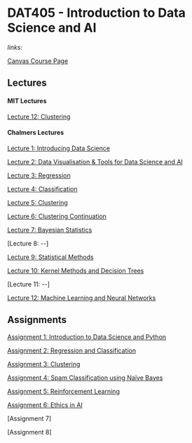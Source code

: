 # DAT405 - Introduction to Data Science and AI

_links:_

[Canvas Course Page](https://chalmers.instructure.com/courses/10918)

## Lectures

#### MIT Lectures

[Lecture 12: Clustering](/lectures/mit-12-clustering.md)

#### Chalmers Lectures

[Lecture 1: Introducing Data Science](/lectures/lecture-1.md)

[Lecture 2: Data Visualisation & Tools for Data Science and AI](/lectures/lecture-2.md)

[Lecture 3: Regression](/lectures/lecture-3.md)

[Lecture 4: Classification](/lectures/lecture-4.md)

[Lecture 5: Clustering](/lectures/lecture-5.md)

[Lecture 6: Clustering Continuation](/lectures/lecture-6.md)

[Lecture 7: Bayesian Statistics](/lectures/lecture-7.md)

[Lecture 8: --]

[Lecture 9: Statistical Methods](/lectures/lecture-9.md)

[Lecture 10: Kernel Methods and Decision Trees](/lectures/lecture-10.md)

[Lecture 11: --]

[Lecture 12: Machine Learning and Neural Networks](/lectures/lecture-12.md)

## Assignments

[Assignment 1: Introduction to Data Science and Python](/assignments/assignment-1/notebook.ipynb)

[Assignment 2: Regression and Classification](/assignments/assignment-2/)

[Assignment 3: Clustering](/assignments/assignment-3/)

[Assignment 4: Spam Classification using Naïve Bayes](/assignments/assignment-4/)

[Assignment 5: Reinforcement Learning](/assignments/assignment-5)

[Assignment 6: Ethics in AI](/assignments/assignment-6)

[Assignment 7]

[Assignment 8]
